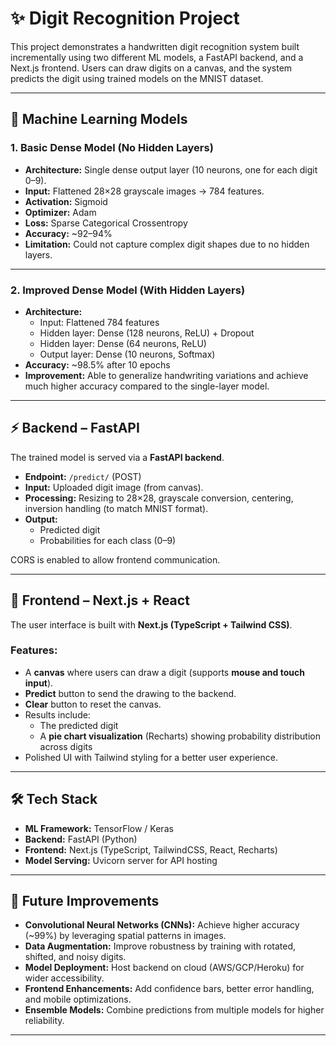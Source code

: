 # ✨ Digit Recognition Project  

This project demonstrates a handwritten digit recognition system built incrementally using two different ML models, a FastAPI backend, and a Next.js frontend. Users can draw digits on a canvas, and the system predicts the digit using trained models on the MNIST dataset.  

---

## 🧠 Machine Learning Models  

### 1. Basic Dense Model (No Hidden Layers)  
- **Architecture:** Single dense output layer (10 neurons, one for each digit 0–9).  
- **Input:** Flattened 28×28 grayscale images → 784 features.  
- **Activation:** Sigmoid  
- **Optimizer:** Adam  
- **Loss:** Sparse Categorical Crossentropy  
- **Accuracy:** ~92–94%  
- **Limitation:** Could not capture complex digit shapes due to no hidden layers.  

---

### 2. Improved Dense Model (With Hidden Layers)  
- **Architecture:**  
  - Input: Flattened 784 features  
  - Hidden layer: Dense (128 neurons, ReLU) + Dropout  
  - Hidden layer: Dense (64 neurons, ReLU)  
  - Output layer: Dense (10 neurons, Softmax)  
- **Accuracy:** ~98.5% after 10 epochs  
- **Improvement:** Able to generalize handwriting variations and achieve much higher accuracy compared to the single-layer model.  

---

## ⚡ Backend – FastAPI  

The trained model is served via a **FastAPI backend**.  

- **Endpoint:** `/predict/` (POST)  
- **Input:** Uploaded digit image (from canvas).  
- **Processing:** Resizing to 28×28, grayscale conversion, centering, inversion handling (to match MNIST format).  
- **Output:**  
  - Predicted digit  
  - Probabilities for each class (0–9)  

CORS is enabled to allow frontend communication.  

---

## 🎨 Frontend – Next.js + React  

The user interface is built with **Next.js (TypeScript + Tailwind CSS)**.  

### Features:  
- A **canvas** where users can draw a digit (supports **mouse and touch input**).  
- **Predict** button to send the drawing to the backend.  
- **Clear** button to reset the canvas.  
- Results include:  
  - The predicted digit  
  - A **pie chart visualization** (Recharts) showing probability distribution across digits  
- Polished UI with Tailwind styling for a better user experience.  

---

## 🛠️ Tech Stack  

- **ML Framework:** TensorFlow / Keras  
- **Backend:** FastAPI (Python)  
- **Frontend:** Next.js (TypeScript, TailwindCSS, React, Recharts)  
- **Model Serving:** Uvicorn server for API hosting  

---

## 🚀 Future Improvements  

- **Convolutional Neural Networks (CNNs):** Achieve higher accuracy (~99%) by leveraging spatial patterns in images.  
- **Data Augmentation:** Improve robustness by training with rotated, shifted, and noisy digits.  
- **Model Deployment:** Host backend on cloud (AWS/GCP/Heroku) for wider accessibility.  
- **Frontend Enhancements:** Add confidence bars, better error handling, and mobile optimizations.  
- **Ensemble Models:** Combine predictions from multiple models for higher reliability.  

---

